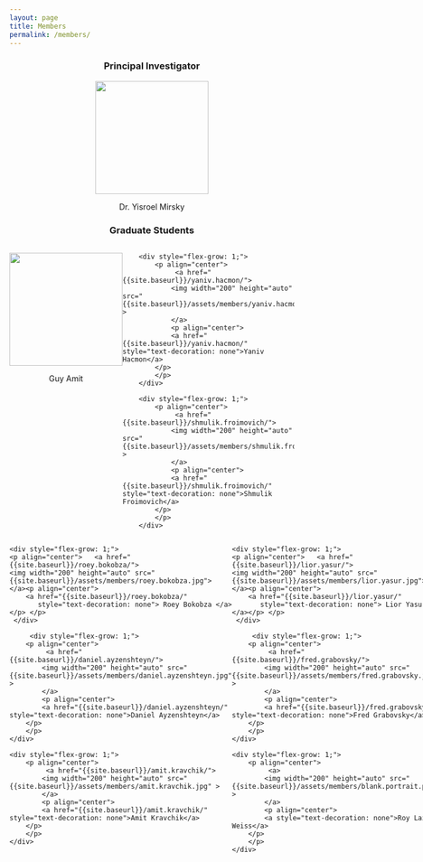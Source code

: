 ```yaml
---
layout: page
title: Members
permalink: /members/
---
```


<center> <h3>Principal Investigator</h3> </center>

<p align="center">   <a href="{{site.baseurl}}/yisroel.mirsky/">
<img width="200" height="auto" src="{{site.baseurl}}/assets/members/yisroel.mirsky.png"> 
</a><p align="center">
    <a href="{{site.baseurl}}/yisroel.mirsky/"
       style="text-decoration: none"> Dr. Yisroel Mirsky </a></p> </p> 


<center> <h3>Graduate Students</h3> </center>

<div class="container" style="display: flex;">
        <div style="flex-grow: 1;">
            <p align="center"> 
                 <a href="{{site.baseurl}}/guy.amit/">
                <img width="200" height="auto" src="{{site.baseurl}}/assets/members/guy.amit.png" > 
                </a>
				<p align="center"> 
                <a href="{{site.baseurl}}/guy.amit/" style="text-decoration: none">Guy Amit</a>
            </p>
			</p>
        </div>


        <div style="flex-grow: 1;">
            <p align="center"> 
                 <a href="{{site.baseurl}}/yaniv.hacmon/">
                <img width="200" height="auto" src="{{site.baseurl}}/assets/members/yaniv.hacmon.jpg" > 
                </a>
    			<p align="center"> 
                <a href="{{site.baseurl}}/yaniv.hacmon/" style="text-decoration: none">Yaniv Hacmon</a>
            </p>
    		</p>
        </div>
    
        <div style="flex-grow: 1;">
            <p align="center"> 
                 <a href="{{site.baseurl}}/shmulik.froimovich/">
                <img width="200" height="auto" src="{{site.baseurl}}/assets/members/shmulik.froimovich.jpg" > 
                </a>
    			<p align="center"> 
                <a href="{{site.baseurl}}/shmulik.froimovich/" style="text-decoration: none">Shmulik Froimovich</a>
            </p>
    		</p>
        </div>
</div>
<div class="container" style="display: flex;">

        <div style="flex-grow: 1;">
            <p align="center"> 
                 <a href="{{site.baseurl}}/guy.frankovitz/">
                <img width="200" height="auto" src="{{site.baseurl}}/assets/members/guy.frankovitz.jpg" > 
                </a>
    			<p align="center"> 
                <a href="{{site.baseurl}}/guy.frankovitz/" style="text-decoration: none">Guy Frankovitz</a>
            </p>
    		</p>
        </div>
     
             <div style="flex-grow: 1;">
            <p align="center"> 
                 <a href="{{site.baseurl}}/maor.dor/">
                <img width="200" height="auto" src="{{site.baseurl}}/assets/members/maor.dor.jpg" > 
                </a>
    			<p align="center"> 
                <a href="{{site.baseurl}}/maor.dor/" style="text-decoration: none">Maor Biton Dor</a>
            </p>
    		</p>
        </div>
     
          <div style="flex-grow: 1;">
            <p align="center"> 
                <a href="{{site.baseurl}}/bar.avraham/">
                <img width="200" height="auto" src="{{site.baseurl}}/assets/members/bar.avraham.jpg" > 
                </a>
    			<p align="center"> 
                <a href="{{site.baseurl}}/bar.avraham/" style="text-decoration: none">Bar Avraham</a>
            </p>
    		</p>
        </div>
    
    </div>

<div class="container" style="display: flex;">

	<div style="flex-grow: 1;">
	<p align="center">   <a href="{{site.baseurl}}/roey.bokobza/">
	<img width="200" height="auto" src="{{site.baseurl}}/assets/members/roey.bokobza.jpg"> 
	</a><p align="center">
		<a href="{{site.baseurl}}/roey.bokobza/"
		   style="text-decoration: none"> Roey Bokobza </a></p> </p> 
	 </div>
	 
		 <div style="flex-grow: 1;">
		<p align="center"> 
			 <a href="{{site.baseurl}}/daniel.ayzenshteyn/">
			<img width="200" height="auto" src="{{site.baseurl}}/assets/members/daniel.ayzenshteyn.jpg" > 
			</a>
			<p align="center"> 
			<a href="{{site.baseurl}}/daniel.ayzenshteyn/" style="text-decoration: none">Daniel Ayzenshteyn</a>
		</p>
		</p>
	</div>

	<div style="flex-grow: 1;">
		<p align="center"> 
			 <a href="{{site.baseurl}}/amit.kravchik/">
			<img width="200" height="auto" src="{{site.baseurl}}/assets/members/amit.kravchik.jpg" > 
			</a>
			<p align="center"> 
			<a href="{{site.baseurl}}/amit.kravchik/" style="text-decoration: none">Amit Kravchik</a>
		</p>
		</p>
	</div>
 
 </div>
 
 
 <div class="container" style="display: flex;">

	<div style="flex-grow: 1;">
	<p align="center">   <a href="{{site.baseurl}}/lior.yasur/">
	<img width="200" height="auto" src="{{site.baseurl}}/assets/members/lior.yasur.jpg"> 
	</a><p align="center">
		<a href="{{site.baseurl}}/lior.yasur/"
		   style="text-decoration: none"> Lior Yasur </a></p> </p> 
	 </div>
	 
		 <div style="flex-grow: 1;">
		<p align="center"> 
			 <a href="{{site.baseurl}}/fred.grabovsky/">
			<img width="200" height="auto" src="{{site.baseurl}}/assets/members/fred.grabovsky.jpg" > 
			</a>
			<p align="center"> 
			<a href="{{site.baseurl}}/fred.grabovsky/" style="text-decoration: none">Fred Grabovsky</a>
		</p>
		</p>
	</div>

	<div style="flex-grow: 1;">
		<p align="center"> 
			 <a>
			<img width="200" height="auto" src="{{site.baseurl}}/assets/members/blank.portrait.png" > 
			</a>
			<p align="center"> 
			<a style="text-decoration: none">Roy Lazar Weiss</a>
		</p>
		</p>
	</div>
 
 </div>
 


​       



<center> <h3>Researchers</h3> </center>

<div class="container" style="display: flex;">
        <div style="flex-grow: 1;">
            <p align="center"> 
                 <a>
                <img width="200" height="auto" src="{{site.baseurl}}/assets/members/shashank.priyadarshi.jpg" > 
                </a>
				<p align="center"> 
                <a style="text-decoration: none">Shashank Priyadarshi</a>
            </p>
			</p>
        </div>
		
             <div style="flex-grow: 1;">
            <p align="center"> 
                 <a href="{{site.baseurl}}/leyan.pan/">
                <img width="200" height="auto" src="{{site.baseurl}}/assets/members/leyan.pan.jpg" > 
                </a>
				<p align="center"> 
                <a href="{{site.baseurl}}/leyan.pan/" style="text-decoration: none">Leyan Pan</a>
            </p>
			</p>
        </div>
		
		     <div style="flex-grow: 1;">
            <p align="center"> 
                 <a>
                <img width="200" height="auto" src="{{site.baseurl}}/assets/members/gilad.gressel.jpg" > 
                </a>
				<p align="center"> 
                <a style="text-decoration: none">Gilad Gressel</a>
            </p>
			</p>
        </div>
</div>

<div class="container" style="display: flex;">
        <div style="flex-grow: 1;">
            <p align="center"> 
                 <a>
                <img width="200" height="auto" src="{{site.baseurl}}/assets/members/abhijith.ramesh.jpg" > 
                </a>
				<p align="center"> 
                <a style="text-decoration: none">Abhijith Ramesh</a>
            </p>
			</p>
        </div>
		
</div>

<center> <h3>Software Developers & Research Assistants</h3> </center>

<div class="container" style="display: flex;">

        <div style="flex-grow: 1;">
            <p align="center"> 
                 <a>
                <img width="200" height="auto" src="{{site.baseurl}}/assets/members/tomer.meshulam.jpg" > 
                </a>
				<p align="center"> 
                <a style="text-decoration: none">Tomer Meshulam</a>
            </p>
			</p>
        </div>
		
        <div style="flex-grow: 1;">
            <p align="center"> 
                 <a>
                <img width="200" height="auto" src="{{site.baseurl}}/assets/members/michal.alhindi.jpg"> 
                </a>
				<p align="center"> 
                <a style="text-decoration: none">Michal Alhindi</a>
            </p>
			</p>
        </div>
		

		
		     <div style="flex-grow: 1;">
            <p align="center"> 
                 <a>
                <img width="200" height="auto" src="{{site.baseurl}}/assets/members/liav.barhum.jpg" > 
                </a>
				<p align="center"> 
                <a style="text-decoration: none">Liav Barhum</a>
            </p>
			</p>
        </div>
</div>

We are actively recruiting excellent students pursuing  an M.Sc. or Ph.D. We are also looking for talented post-docs to join our team! For details, please see our [About page]({{site.baseurl}}/about).

